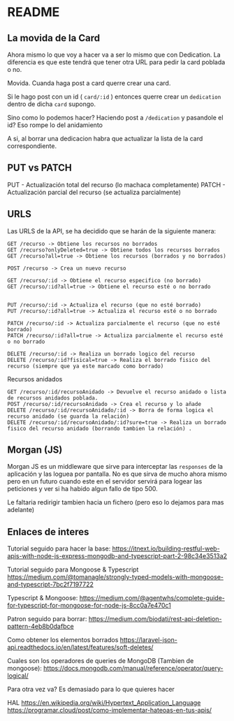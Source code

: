 # README

## La movida de la Card
Ahora mismo lo que voy a hacer va a ser lo mismo que con Dedication. La diferencia es que este tendrá que tener otra URL para pedir la card poblada o no.

Movida. Cuanda haga post a card querre crear una card. 

Si le hago post con un id ( ` card/:id ` ) entonces querre crear un ` dedication ` dentro de dicha ` card ` supongo. 

Sino como lo podemos hacer? Haciendo post a ` /dedication ` y pasandole el id? Eso rompe lo del anidamiento

A si, al borrar una dedicacion habra que actualizar la lista de la card correspondiente.

## PUT vs PATCH
PUT   - Actualización total del recurso (lo machaca completamente)
PATCH - Actualización parcial del recurso (se actualiza parcialmente)
## URLS




Las URLS de la API, se ha decidido que se harán de la siguiente manera:
```
GET /recurso -> Obtiene los recursos no borrados
GET /recurso?onlyDeleted=true -> Obtiene todos los recursos borrados
GET /recurso?all=true -> Obtiene los recursos (borrados y no borrados)

POST /recurso -> Crea un nuevo recurso
```
```
GET /recurso/:id -> Obtiene el recurso especifico (no borrado)
GET /recurso/:id?all=true -> Obtiene el recurso esté o no borrado


PUT /recurso/:id -> Actualiza el recurso (que no esté borrado)
PUT /recurso/:id?all=true -> Actualiza el recurso esté o no borrado

PATCH /recurso/:id -> Actualiza parcialmente el recurso (que no esté borrado)
PATCH /recurso/:id?all=true -> Actualiza parcialmente el recurso esté o no borrado

DELETE /recurso/:id -> Realiza un borrado logico del recurso 
DELETE /recurso/:id?fisical=true -> Realiza el borrado fisico del recurso (siempre que ya este marcado como borrado)
```

Recursos anidados
```
GET /recurso/:id/recursoAnidado -> Devuelve el recurso anidado o lista de recursos anidados poblada.
POST /recurso/:id/recursoAnidado -> Crea el recurso y lo añade
DELETE /recurso/:id/recursoAnidado/:id -> Borra de forma logica el recurso anidado (se guarda la relación)
DELETE /recurso/:id/recursoAnidado/:id?sure=true -> Realiza un borrado fisico del recurso anidado (borrando tambien la relación) .
```

## Morgan (JS)
Morgan JS es un middleware que sirve para interceptar las `responses` de la aplicación y las loguea por pantalla. No es que sirva de mucho ahora mismo pero en un futuro cuando este en el servidor servirá para logear las peticiones y ver si ha habido algun fallo de tipo 500.

Le faltaria redirigir tambien hacia un fichero (pero eso lo dejamos para mas adelante)

## Enlaces de interes
Tutorial seguido para hacer la base: 
https://itnext.io/building-restful-web-apis-with-node-js-express-mongodb-and-typescript-part-2-98c34e3513a2


Tutorial seguido para Mongoose & Typescript
https://medium.com/@tomanagle/strongly-typed-models-with-mongoose-and-typescript-7bc2f7197722

Typescript & Mongoose:
https://medium.com/@agentwhs/complete-guide-for-typescript-for-mongoose-for-node-js-8cc0a7e470c1

Patron seguido para borrar:
https://medium.com/biodati/rest-api-deletion-pattern-4eb8b0dafbce

Como obtener los elementos borrados
https://laravel-json-api.readthedocs.io/en/latest/features/soft-deletes/

Cuales son los operadores de queries de MongoDB (Tambien de mongoose):
https://docs.mongodb.com/manual/reference/operator/query-logical/



Para otra vez va? Es demasiado para lo que quieres hacer

HAL
https://en.wikipedia.org/wiki/Hypertext_Application_Language
https://programar.cloud/post/como-implementar-hateoas-en-tus-apis/